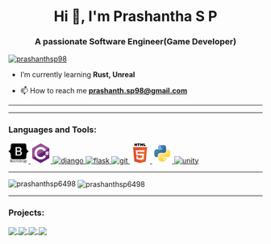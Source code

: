 <h1 align="center">Hi 👋, I'm Prashantha S P</h1>
<h3 align="center">A passionate Software Engineer(Game Developer)</h3>

<!-- <p align="left"> <img src="https://komarev.com/ghpvc/?username=prashanthsp6498&label=Profile%20views&color=0e75b6&style=flat" alt="prashanthsp6498" /> </p>

<p align="left"> <a href="https://github.com/ryo-ma/github-profile-trophy"><img src="https://github-profile-trophy.vercel.app/?username=prashanthsp6498" alt="prashanthsp6498" /></a> </p>
 -->
<p align="left"> <a href="https://twitter.com/prashanthsp98" target="blank"><img src="https://img.shields.io/twitter/follow/prashanthsp98?logo=twitter&style=for-the-badge" alt="prashanthsp98" /></a> </p>

- I’m currently learning **Rust, Unreal**

- 📫 How to reach me **prashanth.sp98@gmail.com**

<hr/>
<!-- <h3 align="left">Connect with me:</h3>
<p align="left">
<a href="https://twitter.com/prashanthsp98" target="blank"><img align="center" src="https://raw.githubusercontent.com/rahuldkjain/github-profile-readme-generator/master/src/images/icons/Social/twitter.svg" alt="prashanthsp98" height="30" width="40" /></a>
<a href="https://linkedin.com/in/https://in.linkedin.com/in/prashantha-s-p-303368121" target="blank"><img align="center" src="https://raw.githubusercontent.com/rahuldkjain/github-profile-readme-generator/master/src/images/icons/Social/linked-in-alt.svg" alt="https://in.linkedin.com/in/prashantha-s-p-303368121" height="30" width="40" /></a>
</p> -->

<hr/>
<h3 align="left">Languages and Tools:</h3>
<p align="left"> <a href="https://getbootstrap.com" target="_blank" rel="noreferrer"> <img src="https://raw.githubusercontent.com/devicons/devicon/master/icons/bootstrap/bootstrap-plain-wordmark.svg" alt="bootstrap" width="40" height="40"/> </a> <a href="https://www.w3schools.com/cs/" target="_blank" rel="noreferrer"> <img src="https://raw.githubusercontent.com/devicons/devicon/master/icons/csharp/csharp-original.svg" alt="csharp" width="40" height="40"/> </a> <a href="https://www.djangoproject.com/" target="_blank" rel="noreferrer"> <img src="https://cdn.worldvectorlogo.com/logos/django.svg" alt="django" width="40" height="40"/> </a> <a href="https://flask.palletsprojects.com/" target="_blank" rel="noreferrer"> <img src="https://www.vectorlogo.zone/logos/pocoo_flask/pocoo_flask-icon.svg" alt="flask" width="40" height="40"/> </a> <a href="https://git-scm.com/" target="_blank" rel="noreferrer"> <img src="https://www.vectorlogo.zone/logos/git-scm/git-scm-icon.svg" alt="git" width="40" height="40"/> </a> <a href="https://www.w3.org/html/" target="_blank" rel="noreferrer"> <img src="https://raw.githubusercontent.com/devicons/devicon/master/icons/html5/html5-original-wordmark.svg" alt="html5" width="40" height="40"/> </a> <a href="https://www.python.org" target="_blank" rel="noreferrer"> <img src="https://raw.githubusercontent.com/devicons/devicon/master/icons/python/python-original.svg" alt="python" width="40" height="40"/> </a> <a href="https://unity.com/" target="_blank" rel="noreferrer"> <img src="https://www.vectorlogo.zone/logos/unity3d/unity3d-icon.svg" alt="unity" width="40" height="40"/> </a> </p>

<hr/>
<p><img align="left" src="https://github-readme-stats.vercel.app/api/top-langs?username=prashanthsp6498&show_icons=true&locale=en&layout=compact" alt="prashanthsp6498" /></p>

<p>&nbsp;<img align="center" src="https://github-readme-stats.vercel.app/api?username=prashanthsp6498&show_icons=true&locale=en" alt="prashanthsp6498" /></p>

<hr/>
<h3 align="left">Projects:</h3>
<a href="https://github.com/prashanthsp6498/twitter_sentiment_analysis">
  <img align="center" src="https://github-readme-stats.vercel.app/api/pin/?username=prashanthsp6498&repo=twitter_sentiment_analysis&title_color=ffffff&text_color=c9cacc&icon_color=2bbc8a&bg_color=1d1f21" />
</a>

<a href="https://github.com/prashanthsp6498/wordmodeling">
  <img align="center" src="https://github-readme-stats.vercel.app/api/pin/?username=prashanthsp6498&repo=wordmodeling&title_color=ffffff&text_color=c9cacc&icon_color=2bbc8a&bg_color=1d1f21" />
</a>

<a href="https://github.com/prashanthsp6498/JigswaPuzzle_XR_Hololens">
  <img align="center" src="https://github-readme-stats.vercel.app/api/pin/?username=prashanthsp6498&repo=JigswaPuzzle_XR_Hololens&title_color=ffffff&text_color=c9cacc&icon_color=2bbc8a&bg_color=1d1f21" />
</a>

<a href="https://github.com/prashanthsp6498/Hex-Loop">
  <img align="center" src="https://github-readme-stats.vercel.app/api/pin/?username=prashanthsp6498&repo=Hex-Loop&title_color=ffffff&text_color=c9cacc&icon_color=2bbc8a&bg_color=1d1f21" />
</a>
